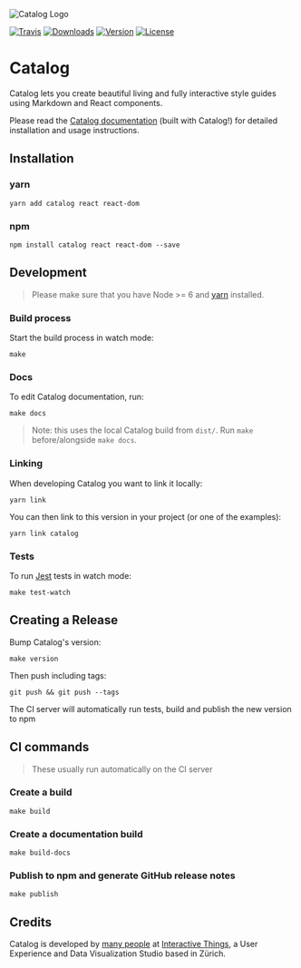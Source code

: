 ![Catalog Logo](https://interactivethings.github.io/catalog/docs/assets/catalog_logo.svg)

[![Travis](https://img.shields.io/travis/interactivethings/catalog.svg)](https://travis-ci.org/interactivethings/catalog/) [![Downloads](https://img.shields.io/npm/dm/catalog.svg)](https://www.npmjs.com/package/catalog) [![Version](https://img.shields.io/npm/v/catalog.svg)](https://www.npmjs.com/package/catalog) [![License](https://img.shields.io/npm/l/catalog.svg)]()

# Catalog

Catalog lets you create beautiful living and fully interactive style guides using Markdown and React components.

Please read the [Catalog documentation](https://docs.catalog.style/) (built with Catalog!) for detailed installation and usage instructions.

## Installation

### yarn

```
yarn add catalog react react-dom
```

### npm

```
npm install catalog react react-dom --save
```


## Development

> Please make sure that you have Node >= 6 and [yarn](https://yarnpkg.com/) installed.

### Build process

Start the build process in watch mode:

``` 
make
```

### Docs

To edit Catalog documentation, run:

``` 
make docs
```

> Note: this uses the local Catalog build from `dist/`. Run `make` before/alongside `make docs`.

### Linking

When developing Catalog you want to link it locally:

```
yarn link
```

You can then link to this version in your project (or one of the examples):

```
yarn link catalog
```

### Tests

To run [Jest](https://facebook.github.io/jest/) tests in watch mode:

```
make test-watch
```

## Creating a Release

Bump Catalog's version:

```
make version
```

Then push including tags:

```
git push && git push --tags
```

The CI server will automatically run tests, build and publish the new version to npm

## CI commands

> These usually run automatically on the CI server

### Create a build

```
make build
```

### Create a documentation build

```
make build-docs
```

### Publish to npm and generate GitHub release notes

```
make publish
```

## Credits

Catalog is developed by [many people](https://github.com/interactivethings/catalog/blob/master/AUTHORS) at [Interactive Things](https://www.interactivethings.com/), a User Experience and Data Visualization Studio based in Zürich.

